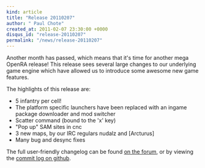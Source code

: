 ```yaml
---
kind: article
title: "Release 20110207"
author: " Paul Chote"
created_at: 2011-02-07 23:30:00 +0000
disqus_id: "release-20110207"
permalink: "/news/release-20110207"
---
```


Another month has passed, which means that it's time for another mega OpenRA release!
This release sees several large changes to our underlying game engine which have allowed us to introduce some awesome new game features.

The highlights of this release are:

* 5 infantry per cell!
* The platform specific launchers have been replaced with an ingame package downloader and mod switcher
* Scatter command (bound to the 'x' key)
* "Pop up" SAM sites in cnc
* 3 new maps, by our IRC regulars nudalz and [Arcturus]
* Many bug and desync fixes

The full user-friendly changelog can be found [on the forum](http://www.sleipnirstuff.com/forum/viewtopic.php?t=14844), or by viewing the [commit log on github](https://github.com/OpenRA/OpenRA/commits/release-20110207).